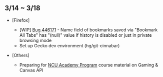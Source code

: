 ## 3/14 ~ 3/18

- [Firefox]
	- [WIP] [Bug 446171](https://bugzilla.mozilla.org/show_bug.cgi?id=446171) - Name field of bookmarks saved via "Bookmark All Tabs" has "(null)" value if history is disabled or just in private browsing mode
	- Set up Gecko dev environment (hg/git-cinnabar)

- [Others]
	- Preparing for [NCU Academy Program](https://wiki.mozilla.org/Firefox_OS/AcademyNCU2016) course material on Gaming & Canvas API
